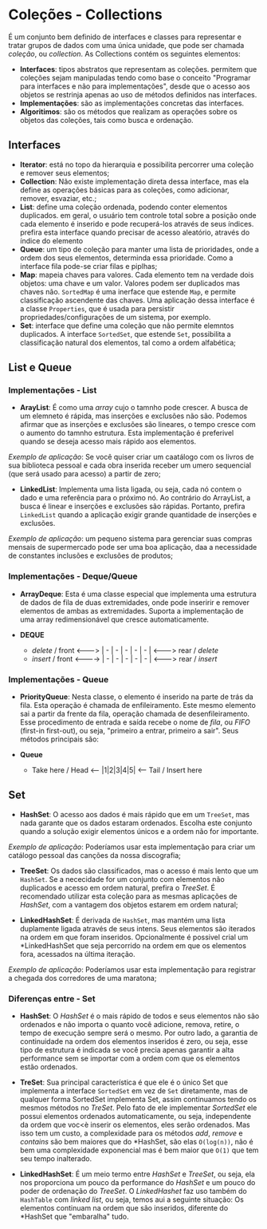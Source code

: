 # Coleções - Collections

É um conjunto bem definido de interfaces e classes para representar e tratar grupos de dados com uma única unidade, que pode ser chamada *coleção*, ou *collection*. As Collections contém os seguintes elementos:

- **Interfaces**: tipos abstratos que representam as coleções. permitem que coleções sejam manipuladas tendo como base o conceito "Programar para interfaces e não para implementações", desde que o acesso aos objetos se restrinja apenas ao uso de métodos definidos nas interfaces.
- **Implementações**: são as implementações concretas das interfaces.
- **Algoritimos**: são os métodos que realizam as operações sobre os objetos das coleções, tais como busca e ordenação.

## Interfaces

- **Iterator**: está no topo da hierarquia e possibilita percorrer uma coleção e remover seus elementos;
- **Collection**: Não existe implementação direta dessa interface, mas ela define as operações básicas para as coleções, como adicionar, remover, esvaziar, etc.;
- **List**: define uma coleção ordenada, podendo conter elementos duplicados. em geral, o usuário tem controle total sobre a posição onde cada elemento é inserido e pode recuperá-los através de seus índices. prefira esta interface quando precisar de acesso aleatório, através do índice do elemento
- **Queue**: um tipo de coleção para manter uma lista de prioridades, onde a ordem dos seus elementos, determinda essa prioridade. Como a interface fila pode-se criar filas e piplhas;
- **Map**: mapeia chaves para valores. Cada elemento tem na verdade dois objetos: uma chave e um valor. Valores podem ser duplicados mas chaves não. `SortedMap` é uma inerface que estende `Map`, e permite classificação ascendente das chaves. Uma aplicação dessa interface é a classe `Properties`, que é usada para persistir propriedades/configurações de um sistema, por exemplo.
- **Set**: interface que define uma coleção que não permite elemntos duplicados. A interface `SortedSet`, que estende `Set`, possibilita a classificação natural dos elementos, tal como a ordem alfabética;

## List e Queue

### Implementações - List

- **ArayList**: É como uma *array* cujo o tamnho pode crescer. A busca de um elemneto é rápida, mas inserções e exclusões não são. Podemos afirmar que as inserções e exclusões são lineares, o tempo cresce com o aumento do tamnho estrutura. Esta implementação é preferivel quando se deseja acesso mais rápido aos elementos.

*Exemplo de aplicação*: Se você quiser criar um caatálogo com os livros de sua biblioteca pessoal e cada obra inserida receber um umero sequencial (que será usado para acesso) a partir de zero;

- **LinkedList**: Implementa uma lista ligada, ou seja, cada nó contem o dado e uma referência para o próximo nó. Ao contrário do ArrayList, a busca é linear e inserções e exclusões são rápidas. Portanto, prefira `LinkedList` quando a aplicação exigir grande quantidade de inserções e exclusões.

*Exemplo de aplicação*: um pequeno sistema para gerenciar suas compras mensais de supermercado pode ser uma boa aplicação, daa a necessidade de constantes inclusões e exclusões de produtos;

### Implementações - Deque/Queue

- **ArrayDeque**: Esta é uma classe especial que implementa uma estrutura de dados de fila de duas extremidades, onde pode inseririr e remover elementos de ambas as extremidades. Suporta a implementação de uma array redimensionável que cresce automaticamente.

- **DEQUE**
    - *delete* / front <---> | - | - | - | - | - |  <---> rear / *delete*
    - *insert* / front <----> | - | - | - | - | - |  <---> rear / *insert*     
 

### Implementações - Queue

- **PriorityQueue**: Nesta classe, o elemento é inserido na parte de trás da fila. Esta operação é chamada de enfileiramento. Este mesmo elemento sai a partir da frente da fila, operação chamada de desenfileiramento. Esse procedimento de entrada e saída recebe o nome de *fila*, ou *FIFO* (first-in first-out), ou seja, "primeiro a entrar, primeiro a sair". Seus métodos principais são:

- **Queue**
    - Take here / Head <-- |1|2|3|4|5| <-- Tail / Insert here

## Set

- **HashSet**: O acesso aos dados é mais rápido que em um `TreeSet`, mas nada garante que os dados estaram ordenados. Escolha este conjunto quando a solução exigir elementos únicos e a ordem não for importante.

*Exemplo de aplicação*: Poderíamos usar esta implementação para criar um catálogo pessoal das canções da nossa discografia;

- **TreeSet**: Os dados são classificados, mas o acesso é mais lento que um `HashSet`. Se a nececidade for um conjunto com elementos não duplicados e acesso em ordem natural, prefira o *TreeSet*. É recomendado utilizar esta coleção para as mesmas aplicações de *HashSet*, com a vantagem dos objetos estarem em ordem natural;

- **LinkedHashSet**: É derivada de `HashSet`, mas mantém uma lista duplamente ligada através de seus intens. Seus elementos são iterados na ordem em que foram inseridos. Opcionalmente é possivel crial um *LinkedHashSet que seja percorrido na ordem em que os elementos fora, acessados na última iteração.

*Exemplo de aplicação*: Poderíamos usar esta implementação para registrar a chegada dos corredores de uma maratona;

### Diferenças entre - Set

- **HashSet**: O *HashSet* é o mais rápido de todos e seus elementos não são ordenados e não importa o quanto você adicione, remova, retire, o tempo de execução sempre será o mesmo. Por outro lado, a garantia de continuidade na ordem dos elementos inseridos é zero, ou seja, esse tipo de estrutura é indicada se você precia apenas garantir a alta performance sem se importar com a ordem com que os elementos estão ordenados.

- **TreSet**: Sua principal característica é que ele é o único Set que implementa a interface `SortedSet` em vez de `Set` diretamente, mas de qualquer forma SortedSet implementa Set, assim continuamos tendo os mesmos métodos no *TreSet*. Pelo fato de ele implementar *SortedSet* ele possui elementos ordenados automaticamente, ou seja, independente da ordem que voc<è inserir os elementos, eles serão ordenados. Mas isso tem um custo, a complexidade para os métodos *add*, *remove* e *contains* são bem maiores que do *HashSet, são elas `O(log(n))`, não é bem uma complexidade exponencial mas é bem maior que `O(1)` que tem seu tempo inalterado.

- **LinkedHashSet**: É um meio termo entre *HashSet* e *TreeSet*, ou seja, ela nos proporciona um pouco da performance do *HashSet* e um pouco do poder de ordenação do *TreeSet*. O *LinkedHashet* faz uso também do `HashTable` com *linked list*, ou seja, temos aui a seguinte situação: Os elementos continuam na ordem que são inseridos, diferente do *HashSet que "embaralha" tudo.